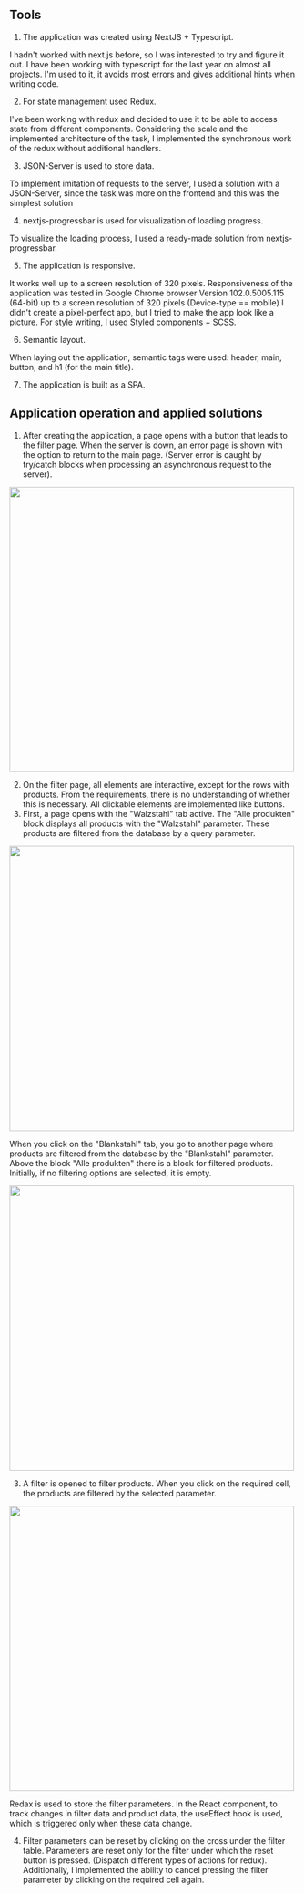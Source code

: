 ## Tools
1) The application was created using NextJS + Typescript. 

I hadn't worked with next.js before, so I was interested to try and figure it out. I have been working with typescript for the last year on almost all projects. I'm used to it, it avoids most errors and gives additional hints when writing code.

2) For state management used Redux.

I've been working with redux and decided to use it to be able to access state from different components.
Considering the scale and the implemented architecture of the task, I implemented the synchronous work of the redux without additional handlers.

3) JSON-Server is used to store data.

To implement imitation of requests to the server, I used a solution with a JSON-Server, since the task was more on the frontend and this was the simplest solution

4) nextjs-progressbar is used for visualization of loading progress.

To visualize the loading process, I used a ready-made solution from nextjs-progressbar.

5) The application is responsive.

It works well up to a screen resolution of 320 pixels.
Responsiveness of the application was tested in Google Chrome browser Version 102.0.5005.115 (64-bit) up to a screen resolution of 320 pixels (Device-type == mobile)
I didn't create a pixel-perfect app, but I tried to make the app look like a picture.
For style writing, I used Styled components + SCSS.

6) Semantic layout.

When laying out the application, semantic tags were used: header, main, button, and h1 (for the main title).

7) The application is built as a SPA.


## Application operation and applied solutions
1) After creating the application, a page opens with a button that leads to the filter page. When the server is down, an error page is shown with the option to return to the main page. (Server error is caught by try/catch blocks when processing an asynchronous request to the server).

<img src="https://user-images.githubusercontent.com/71667926/174854091-900767d1-6a3f-4b3a-9910-0f9dbe9839de.png" width="500">

2) On the filter page, all elements are interactive, except for the rows with products. From the requirements, there is no understanding of whether this is necessary. All clickable elements are implemented like buttons.
3) First, a page opens with the "Walzstahl" tab active. The "Alle produkten" block displays all products with the "Walzstahl" parameter. These products are filtered from the database by a query parameter.

<img src="https://user-images.githubusercontent.com/71667926/174854579-13372cf6-f210-4d10-bfe7-d69f073e48dc.png" width="500">

When you click on the "Blankstahl" tab, you go to another page where products are filtered from the database by the "Blankstahl" parameter.
Above the block "Alle produkten" there is a block for filtered products. Initially, if no filtering options are selected, it is empty.

<img src="https://user-images.githubusercontent.com/71667926/174855271-a823be83-6997-420e-9ead-dca1ceab0e11.png" width="500">

3) A filter is opened to filter products. When you click on the required cell, the products are filtered by the selected parameter.

<img src="https://user-images.githubusercontent.com/71667926/174854855-a613f82d-f7ca-4845-95cf-02fb33757635.png" width="500">

Redax is used to store the filter parameters. In the React component, to track changes in filter data and product data, the useEffect hook is used, which is triggered only when these data change.

4) Filter parameters can be reset by clicking on the cross under the filter table. Parameters are reset only for the filter under which the reset button is pressed. (Dispatch different types of actions for redux).
Additionally, I implemented the ability to cancel pressing the filter parameter by clicking on the required cell again.
